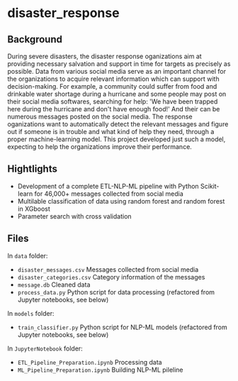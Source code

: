 # disaster_response

## Background
During severe disasters, the disaster response oganizations aim at providing necessary salvation and support in time for targets as precisely as possible. Data from various social media serve as an important channel for the organizations to acquire relevant information which can support with decision-making. For example, a community could suffer from food and drinkable water shortage during a hurricane and some people may post on their social media softwares, searching for help: 'We have been trapped here during the hurricane and don't have enough food!' And their can be numerous messages posted on the social media. The response oganizations want to automatically detect the relevant messages and figure out if someone is in trouble and what kind of help they need, through a proper machine-learning model. This project developed just such a model, expecting to help the organizations improve their performance.

## Hightlights
- Development of a complete ETL-NLP-ML pipeline with Python Scikit-learn for 46,000+ messages collected from social media
- Multilable classification of data using random forest and random forest in XGboost
- Parameter search with cross validation

## Files
In `data` folder:
- `disaster_messages.csv` Messages collected from social media
- `disaster_categories.csv` Category information of the messages
- `message.db` Cleaned data
- `process_data.py` Python script for data processing (refactored from Jupyter notebooks, see below)

In `models` folder:
- `train_classifier.py` Python script for NLP-ML models (refactored from Jupyter notebooks, see below)

In `JupyterNotebook` folder:
- `ETL_Pipeline_Preparation.ipynb` Processing data
- `ML_Pipeline_Preparation.ipynb` Building NLP-ML pileline

